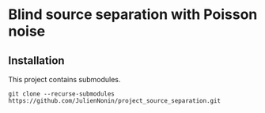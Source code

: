 # Blind source separation with Poisson noise

## Installation

This project contains submodules.

```
git clone --recurse-submodules https://github.com/JulienNonin/project_source_separation.git
```
